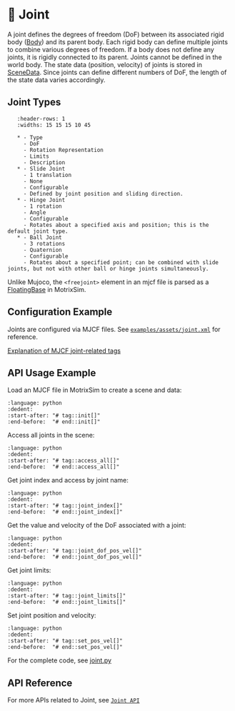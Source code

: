 # 🔩 Joint

A joint defines the degrees of freedom (DoF) between its associated rigid body ([Body](body.md)) and its parent body. Each rigid body can define multiple joints to combine various degrees of freedom. If a body does not define any joints, it is rigidly connected to its parent. Joints cannot be defined in the world body. The state data (position, velocity) of joints is stored in [SceneData](../main_function/scene_data.md). Since joints can define different numbers of DoF, the length of the state data varies accordingly.

## Joint Types

```{list-table}
   :header-rows: 1
   :widths: 15 15 15 10 45

   * - Type
     - DoF
     - Rotation Representation
     - Limits
     - Description
   * - Slide Joint
     - 1 translation
     - None
     - Configurable
     - Defined by joint position and sliding direction.
   * - Hinge Joint
     - 1 rotation
     - Angle
     - Configurable
     - Rotates about a specified axis and position; this is the default joint type.
   * - Ball Joint
     - 3 rotations
     - Quaternion
     - Configurable
     - Rotates about a specified point; can be combined with slide joints, but not with other ball or hinge joints simultaneously.
```

Unlike Mujoco, the `<freejoint>` element in an mjcf file is parsed as a [FloatingBase](floating_base.md) in MotrixSim.

## Configuration Example

Joints are configured via MJCF files. See [`examples/assets/joint.xml`](../../../../examples/assets/joint.xml) for reference.

[Explanation of MJCF joint-related tags](https://mujoco.readthedocs.io/en/stable/XMLreference.html#body-joint)

## API Usage Example

Load an MJCF file in MotrixSim to create a scene and data:

```{literalinclude} ../../../../examples/joint.py
:language: python
:dedent:
:start-after: "# tag::init[]"
:end-before:  "# end::init[]"
```

Access all joints in the scene:

```{literalinclude} ../../../../examples/joint.py
:language: python
:dedent:
:start-after: "# tag::access_all[]"
:end-before:  "# end::access_all[]"
```

Get joint index and access by joint name:

```{literalinclude} ../../../../examples/joint.py
:language: python
:dedent:
:start-after: "# tag::joint_index[]"
:end-before:  "# end::joint_index[]"
```

Get the value and velocity of the DoF associated with a joint:

```{literalinclude} ../../../../examples/joint.py
:language: python
:dedent:
:start-after: "# tag::joint_dof_pos_vel[]"
:end-before:  "# end::joint_dof_pos_vel[]"
```

Get joint limits:

```{literalinclude} ../../../../examples/joint.py
:language: python
:dedent:
:start-after: "# tag::joint_limits[]"
:end-before:  "# end::joint_limits[]"
```

Set joint position and velocity:

```{literalinclude} ../../../../examples/joint.py
:language: python
:dedent:
:start-after: "# tag::set_pos_vel[]"
:end-before:  "# end::set_pos_vel[]"
```

For the complete code, see [joint.py](../../../../examples/joint.py)

## API Reference

For more APIs related to Joint, see [`Joint API`]

[`Joint API`]: motrixsim.Joint
